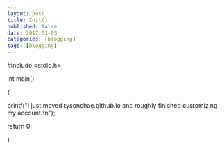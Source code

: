```yaml
---
layout: post
title: Init()
published: false
date: 2017-03-03
categories: [blogging]
tags: [blogging]
---
```


#include <stdio.h>

int main()

{

printf("I just moved tysonchae.github.io and roughly finished customizing my account.\n");

return 0;

}
